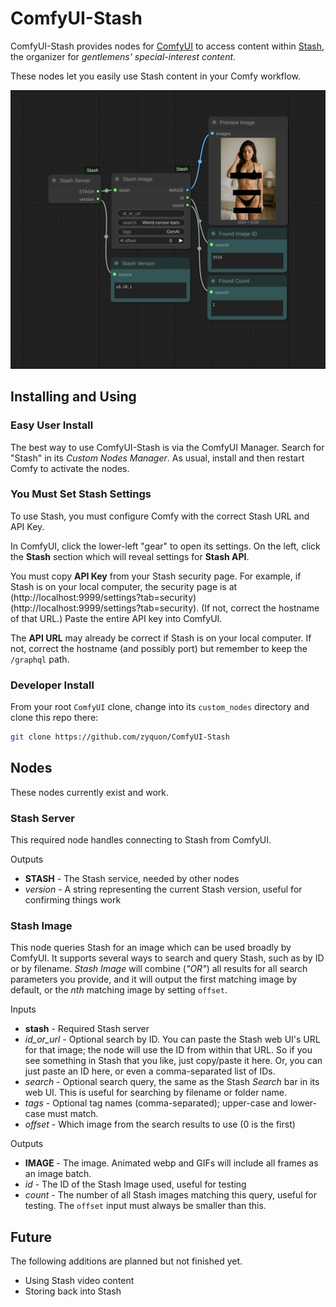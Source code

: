 # ComfyUI-Stash

ComfyUI-Stash provides nodes for [ComfyUI][comfyui] to access content within [Stash][stash], the organizer for *gentlemens' special-interest content*.

These nodes let you easily use Stash content in your Comfy workflow.

![Image by Tag](./doc/image-search.png)

## Installing and Using

### Easy User Install

The best way to use ComfyUI-Stash is via the ComfyUI Manager. Search for "Stash" in its *Custom Nodes Manager*. As usual, install and then restart Comfy to activate the nodes.

### You Must Set Stash Settings

To use Stash, you must configure Comfy with the correct Stash URL and API Key.

In ComfyUI, click the lower-left "gear" to open its settings. On the left, click the **Stash** section which will reveal settings for **Stash API**.

You must copy **API Key** from your Stash security page. For example, if Stash is on your local computer, the security page is at (http://localhost:9999/settings?tab=security)(http://localhost:9999/settings?tab=security). (If not, correct the hostname of that URL.) Paste the entire API key into ComfyUI.

The **API URL** may already be correct if Stash is on your local computer. If not, correct the hostname (and possibly port) but remember to keep the `/graphql` path.

### Developer Install

From your root `ComfyUI` clone, change into its `custom_nodes` directory and clone this repo there:

```bash
git clone https://github.com/zyquon/ComfyUI-Stash
```

## Nodes

These nodes currently exist and work.

### Stash Server

This required node handles connecting to Stash from ComfyUI.

Outputs

* **STASH** - The Stash service, needed by other nodes
* *version* - A string representing the current Stash version, useful for confirming things work

### Stash Image

This node queries Stash for an image which can be used broadly by ComfyUI. It supports several ways to search and query Stash, such as by ID or by filename. *Stash Image* will combine (*"OR"*) all results for all search parameters you provide, and it will output the first matching image by default, or the *nth* matching image by setting `offset`.

Inputs

* **stash** - Required Stash server
* *id_or_url* - Optional search by ID. You can paste the Stash web UI's URL for that image; the node will use the ID from within that URL. So if you see something in Stash that you like, just copy/paste it here. Or, you can just paste an ID here, or even a comma-separated list of IDs.
* *search* - Optional search query, the same as the Stash *Search* bar in its web UI. This is useful for searching by filename or folder name.
* *tags* - Optional tag names (comma-separated); upper-case and lower-case must match.
* *offset* - Which image from the search results to use (0 is the first)

Outputs

* **IMAGE** - The image. Animated webp and GIFs will include all frames as an image batch.
* *id* - The ID of the Stash Image used, useful for testing
* *count* - The number of all Stash images matching this query, useful for testing. The `offset` input must always be smaller than this.

## Future

The following additions are planned but not finished yet.

* Using Stash video content
* Storing back into Stash

[stash]: https://github.com/stashapp/stash
[comfyui]: https://github.com/comfyanonymous/ComfyUI